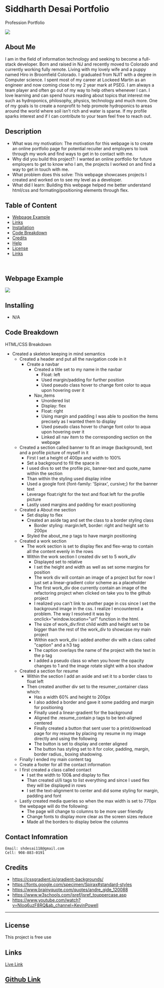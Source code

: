 # Siddharth Desai Portfolio
Profession Portfolio

![](/img/header_readme.PNG)

## About Me
I am in the field of information technology and seeking to become a full-stack developer. Born and raised in NJ and recently moved to Colorado and currently working fully remote. Living with my lovely wife and a puppy named Hiro in Broomfield Colorado. I graduated from NJIT with a degree in Computer science. I spent most of my career at Lockeed Martin as an engineer and now coming close to my 2 year mark at PSEG. I am always a team player and often go out of my way to help others whenever I can. I love learning and can spend hours reading about topics that interest me such as hydroponics, philosophy, physics, technology and much more. One of my goals is to create a nonprofit to help promote hydroponics to areas around the world where soil isn’t rich and water is sparse. If my profile sparks interest and if I can contribute to your team feel free to reach out.


## Description

* What was my motivation: The motivation for this webpage is to create an online portfolio page for potential recuiter and employers to look through my work and find ways to get in to contact with me.
* Why did you build this project?: I wanted an online portfolio for future employers to get to know who I am, the projects I worked on and find a way to get in touch with me.
* What problem does this solve: This webpage showcases projects I created and worked on to see my level as a developer.
* What did I learn:  Building this webpage helped me better understand html/css and formating/positioning elements through flex.


## Table of Content
- [Webpage Example](#webpage%20example)
- [Links](#links)
- [Installation](#installation)
- [Code Breakdown](#Code%20Breakdown)
- [Credits](#credits)
- [Help](#help)
- [License](#license)
- [Links](#links)

<br/>

## Webpage Example
![](/img/Portfolio_webpage.png)


## Installing

* N/A
 

## Code Breakdown

HTML/CSS Breakdown

- Created a skeleton keeping in mind semantics
  - Created a header and put all the navigation code in it
    - Create a navbar
      - Created a title set to my name in the navbar
        - Float: left
        - Used margin/padding for further position
        - Used pseudo class hover to change font color to aqua upon hovering over it
      - Nav\_items
        - Unordered list
        - Display: flex
        - Float: right
        - Using margin and padding I was able to position the items precisely as I wanted them to display
        - Used pseudo class hover to change font color to aqua upon hovering over it
        - Linked all nav item to the corresponding section on the webpage
  - Created a section called banner to fit an image (background), text and a profile picture of myself in it
    - First I set a height of 400px and width to 100%
    - Set a background to fill the space in
    - I used divs to set the profile pic, banner-text and quote\_name within the section
    - Than within the styling used display inline
    - Used a google font {font-family: &#39;Spirax&#39;, cursive;} for the banner text
    - Leverage float:right for the text and float left for the profile picture
    - Lastly used margins and padding for exact positioning
  - Created a About me section
    - Set display to flex
    - Created an aside tag and set the class to a border styling class
      - Border styling: margin:left, border: right and height set to 200px
    - Styled the about\_me p tags to have margin positioning
  - Created a work section
    - The work section is set to display flex and flex-wrap to contain all the content evenly in the rows
    - Within the work section I created div set to 5 work\_div
      - Displayed set to relative
      - I set the height and width as well as set some margins for position
      - The work div will contain an image of a project but for now I just set a linear-gradient color scheme as a placeholder
      - The first work\_div doe currently contain an image of the refactoring project when clicked on take you to the github project
      - I realized you can&#39;t link to another page in css since I set the background image in the css. I realize I encountered a problem. The way I resolved it was by onclick=&quot;window.location=&quot;url&quot; function in the html.
      - The size of work\_div:first child width and height set to be bigger than the rest of the work\_div to showcase my main project
      - Within each work\_div i added another div with a class called &quot;caption&quot; and a h3 tag
      - The caption overlays the name of the project with the text in the p tag
      - I added a pseudo class so when you hover the opacity changes to 1 and the image rotate slight with a box shadow
  - Created a section for resume
    - Within the section I add an aside and set it to a border class to float left
    - Then created another div set to the resumer\_container class which:
      - Has a width 60% and height to 200px
      - I also added a border and gave it some padding and margin for positioning
      - Finally used a linear-gradient for the background
      - Aligned the .resume\_contain p tags to be text-aligned centered
      - Finally created a button that sent user to a print/download page for my resume by placing my resume in my image directly and using the following
      - The button is set to display and center aligned
      - The button has styling set to it for color, padding, margin, border radius., boxing shadowing.
  - Finally I ended my main content tag
  - Create a footer for all the contact information
  - I first created a class called contact
    - I set the width to 100&amp; and display to flex
    - Than created ul/li tags to list everything and since I used flex they will be displayed in rows
    - I set the text-alignment to center and did some styling for margin, padding and font
  - Lastly created media queries so when the max width is set to 770px the webpage will do the following:
    - The page will change to columns to be more user friendly
    - Change fonts to display more clear as the screen sizes reduce
    - Made all the borders to display below the columns


## Contact Infomration

```
Email: shdesai118@gmail.com
Cell: 908-883-0191
```

## Credits

* https://cssgradient.io/gradient-backgrounds/
* https://fonts.google.com/specimen/Spirax#standard-styles
* https://www.brainyquote.com/quotes/andre_gide_120088
* https://www.w3schools.com/jsref/jsref_touppercase.asp
* https://www.youtube.com/watch?v=Nloq6uzF8RQ&ab_channel=KevinPowell
--- 

## License

This project is free use

## Links

[Live Link](https://shd118.github.io/Refactoring-Horiseon-Webpage/)

[Github Link](https://github.com/SHD118/Refactoring-Horiseon-Webpage/blob/master/README.md)
--- 

